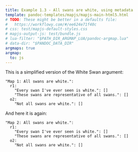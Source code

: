 ```yaml
---
title: Example 1.3 - All swans are white, using metadata
template: pandoc-templates/mapjs/mapjs-main-html5.html
# TODO: These might be better in a defaults file:
#   https://workflowy.com/#/ee624e71f40c
# css: test/mapjs-default-styles.css
# mapjs-output-js: test/bundle.js
# lua-filter: "$PATH_DIR_ARGMAP_LUA/pandoc-argmap.lua"
# data-dir: "$PANDOC_DATA_DIR"
argmaps: true
argmap:
  to: js
---
```


This is a simplified version of the White Swan argument:

```{#argmap1 .argmap .yml name="Example 1: All swans are white."}
"Map 1: All swans are white.":
  r1:
    "Every swan I've ever seen is white.": []
    "These swans are representative of all swans.": []
  o2:
    "Not all swans are white.": []
```

And here it is again:

```{#argmap2 .argmap .yml name="Example 2 (dup): All swans are white."}
"Map 2: All swans are white.":
  r1:
    "Every swan I've ever seen is white.": []
    "These swans are representative of all swans.": []
  o2:
    "Not all swans are white.": []
```
